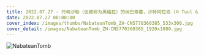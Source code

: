```yaml
---
title: 2022.07.27 - 玛甸沙勒（也被称为黑格拉）的纳巴泰墓，沙特阿拉伯 (© Tuul & Bruno Morandi/Getty Images)
date: 2022.07.27 00:00:00
cover_index: /images/thumbs/NabateanTomb_ZH-CN5770360385_533x300.jpg
cover_detail: /images/NabateanTomb_ZH-CN5770360385_1920x1080.jpg
---
```


![NabateanTomb](/images/NabateanTomb_ZH-CN5770360385_1920x1080.jpg)
